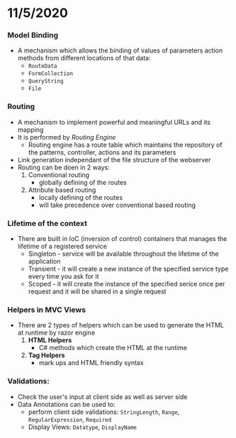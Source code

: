 # 11/5/2020
### Model Binding
- A mechanism which allows the binding of values of parameters action methods from different locations of that data:
	- `RouteData`
	- `FormCollection`
	- `QueryString`
	- `File`

### Routing
- A mechanism to implement powerful and meaningful URLs and its mapping
- It is performed by *Routing Engine*
	- Routing engine has a route table which maintains the repository of the patterns, controller, actions and its parameters
- Link generation independant of the file structure of the webserver
- Routing can be doen in 2 ways:
	1. Conventional routing 
		- globally defining of the routes
	2. Attribute based routing
		- locally defining of the routes
		- will take precedence over conventional based routing

### Lifetime of the context
- There are built in IoC (inversion of control) containers that manages the lifetime of a registered service
	- Singleton - service will be available throughout the lifetime of the application
	- Transient - it will create a new instance of the specified service type every time you ask for it
	- Scoped - it will create the instance of the specified serice once per request and it will be shared in a single request
	
### Helpers in MVC Views
- There are 2 types of helpers which can be used to generate the HTML at runtime by razor engine
	1. **HTML Helpers**
		- C# methods which create the HTML at the runtime
	2. **Tag Helpers**
		- mark ups and HTML friendly syntax

### Validations:
- Check the user's input at client side as well as server side
- Data Annotations can be used to:
	- perform client side validations: `StringLength`, `Range`, `RegularExpression`, `Required`
	- Display Views: `Datatype`, `DisplayName`